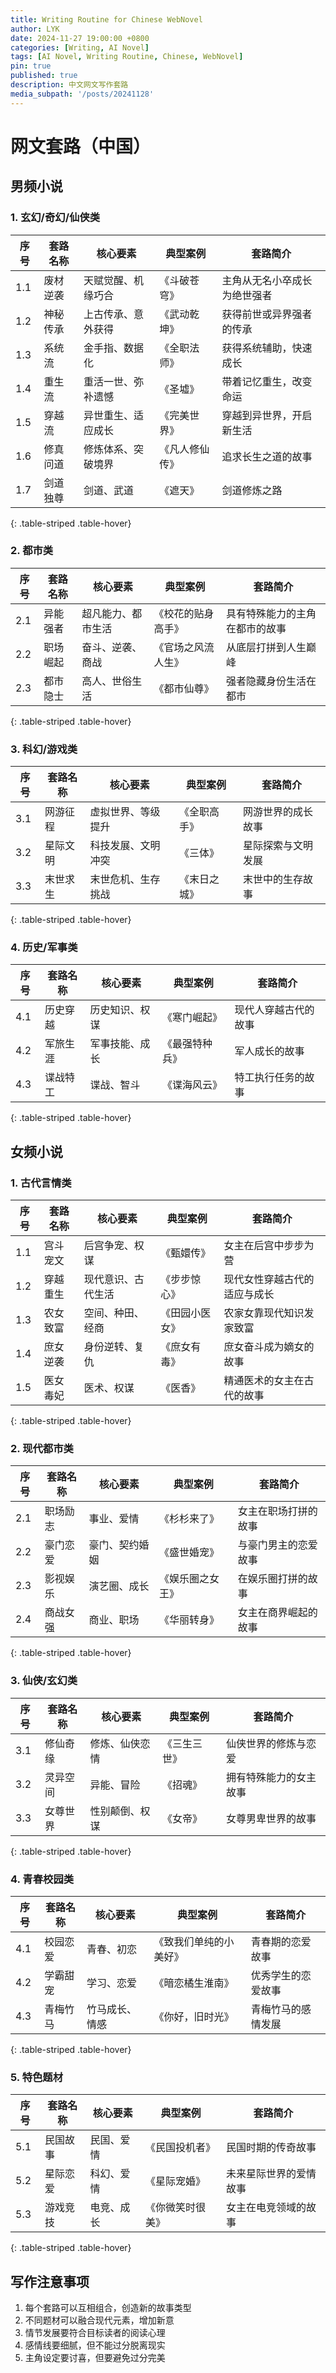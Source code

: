 ```yaml
---
title: Writing Routine for Chinese WebNovel
author: LYK
date: 2024-11-27 19:00:00 +0800
categories: [Writing, AI Novel]
tags: [AI Novel, Writing Routine, Chinese, WebNovel]
pin: true
published: true
description: 中文网文写作套路
media_subpath: '/posts/20241128'
---
```


# 网文套路（中国）

## 男频小说

### 1. 玄幻/奇幻/仙侠类

| 序号 | 套路名称 | 核心要素 | 典型案例 | 套路简介 |
|------|----------|----------|-----------|----------|
| 1.1 | 废材逆袭 | 天赋觉醒、机缘巧合 | 《斗破苍穹》 | 主角从无名小卒成长为绝世强者 |
| 1.2 | 神秘传承 | 上古传承、意外获得 | 《武动乾坤》 | 获得前世或异界强者的传承 |
| 1.3 | 系统流 | 金手指、数据化 | 《全职法师》 | 获得系统辅助，快速成长 |
| 1.4 | 重生流 | 重活一世、弥补遗憾 | 《圣墟》 | 带着记忆重生，改变命运 |
| 1.5 | 穿越流 | 异世重生、适应成长 | 《完美世界》 | 穿越到异世界，开启新生活 |
| 1.6 | 修真问道 | 修炼体系、突破境界 | 《凡人修仙传》 | 追求长生之道的故事 |
| 1.7 | 剑道独尊 | 剑道、武道 | 《遮天》 | 剑道修炼之路 |
{: .table-striped .table-hover}

### 2. 都市类

| 序号 | 套路名称 | 核心要素 | 典型案例 | 套路简介 |
|------|----------|----------|-----------|----------|
| 2.1 | 异能强者 | 超凡能力、都市生活 | 《校花的贴身高手》 | 具有特殊能力的主角在都市的故事 |
| 2.2 | 职场崛起 | 奋斗、逆袭、商战 | 《官场之风流人生》 | 从底层打拼到人生巅峰 |
| 2.3 | 都市隐士 | 高人、世俗生活 | 《都市仙尊》 | 强者隐藏身份生活在都市 |
{: .table-striped .table-hover}

### 3. 科幻/游戏类

| 序号 | 套路名称 | 核心要素 | 典型案例 | 套路简介 |
|------|----------|----------|-----------|----------|
| 3.1 | 网游征程 | 虚拟世界、等级提升 | 《全职高手》 | 网游世界的成长故事 |
| 3.2 | 星际文明 | 科技发展、文明冲突 | 《三体》 | 星际探索与文明发展 |
| 3.3 | 末世求生 | 末世危机、生存挑战 | 《末日之城》 | 末世中的生存故事 |
{: .table-striped .table-hover}

### 4. 历史/军事类

| 序号 | 套路名称 | 核心要素 | 典型案例 | 套路简介 |
|------|----------|----------|-----------|----------|
| 4.1 | 历史穿越 | 历史知识、权谋 | 《寒门崛起》 | 现代人穿越古代的故事 |
| 4.2 | 军旅生涯 | 军事技能、成长 | 《最强特种兵》 | 军人成长的故事 |
| 4.3 | 谍战特工 | 谍战、智斗 | 《谍海风云》 | 特工执行任务的故事 |
{: .table-striped .table-hover}

## 女频小说

### 1. 古代言情类

| 序号 | 套路名称 | 核心要素 | 典型案例 | 套路简介 |
|------|----------|----------|-----------|----------|
| 1.1 | 宫斗宠文 | 后宫争宠、权谋 | 《甄嬛传》 | 女主在后宫中步步为营 |
| 1.2 | 穿越重生 | 现代意识、古代生活 | 《步步惊心》 | 现代女性穿越古代的适应与成长 |
| 1.3 | 农女致富 | 空间、种田、经商 | 《田园小医女》 | 农家女靠现代知识发家致富 |
| 1.4 | 庶女逆袭 | 身份逆转、复仇 | 《庶女有毒》 | 庶女奋斗成为嫡女的故事 |
| 1.5 | 医女毒妃 | 医术、权谋 | 《医香》 | 精通医术的女主在古代的故事 |
{: .table-striped .table-hover}


### 2. 现代都市类

| 序号 | 套路名称 | 核心要素 | 典型案例 | 套路简介 |
|------|----------|----------|-----------|----------|
| 2.1 | 职场励志 | 事业、爱情 | 《杉杉来了》 | 女主在职场打拼的故事 |
| 2.2 | 豪门恋爱 | 豪门、契约婚姻 | 《盛世婚宠》 | 与豪门男主的恋爱故事 |
| 2.3 | 影视娱乐 | 演艺圈、成长 | 《娱乐圈之女王》 | 在娱乐圈打拼的故事 |
| 2.4 | 商战女强 | 商业、职场 | 《华丽转身》 | 女主在商界崛起的故事 |
{: .table-striped .table-hover}

### 3. 仙侠/玄幻类

| 序号 | 套路名称 | 核心要素 | 典型案例 | 套路简介 |
|------|----------|----------|-----------|----------|
| 3.1 | 修仙奇缘 | 修炼、仙侠恋情 | 《三生三世》 | 仙侠世界的修炼与恋爱 |
| 3.2 | 灵异空间 | 异能、冒险 | 《招魂》 | 拥有特殊能力的女主故事 |
| 3.3 | 女尊世界 | 性别颠倒、权谋 | 《女帝》 | 女尊男卑世界的故事 |
{: .table-striped .table-hover}

### 4. 青春校园类

| 序号 | 套路名称 | 核心要素 | 典型案例 | 套路简介 |
|------|----------|----------|-----------|----------|
| 4.1 | 校园恋爱 | 青春、初恋 | 《致我们单纯的小美好》 | 青春期的恋爱故事 |
| 4.2 | 学霸甜宠 | 学习、恋爱 | 《暗恋橘生淮南》 | 优秀学生的恋爱故事 |
| 4.3 | 青梅竹马 | 竹马成长、情感 | 《你好，旧时光》 | 青梅竹马的感情发展 |
{: .table-striped .table-hover}

### 5. 特色题材

| 序号 | 套路名称 | 核心要素 | 典型案例 | 套路简介 |
|------|----------|----------|-----------|----------|
| 5.1 | 民国故事 | 民国、爱情 | 《民国投机者》 | 民国时期的传奇故事 |
| 5.2 | 星际恋爱 | 科幻、爱情 | 《星际宠婚》 | 未来星际世界的爱情故事 |
| 5.3 | 游戏竞技 | 电竞、成长 | 《你微笑时很美》 | 女主在电竞领域的故事 |
{: .table-striped .table-hover}

## 写作注意事项
1. 每个套路可以互相组合，创造新的故事类型
2. 不同题材可以融合现代元素，增加新意
3. 情节发展要符合目标读者的阅读心理
4. 感情线要细腻，但不能过分脱离现实
5. 主角设定要讨喜，但要避免过分完美